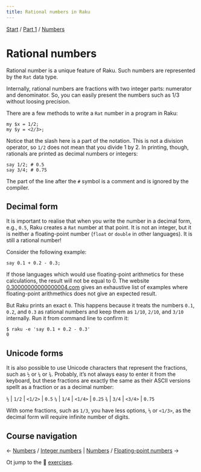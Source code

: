 ```yaml
---
title: Rational numbers in Raku
---
```


[Start](/raku-course/) / [Part 1](/raku-course/part1) / [Numbers](/raku-course/numbers)

# Rational numbers

Rational number is a unique feature of Raku. Such numbers are represented by the `Rat` data type.

Internally, rational numbers are fractions with two integer parts: numerator and denominator. So, you can easily present the numbers such as 1/3 without loosing precision.

There are a few methods to write a `Rat` number in a program in Raku:

    my $x = 1/2;
    my $y = <2/3>;

Notice that the slash here is a part of the notation. This is not a division operator, so `1/2` does not mean that you divide 1 by 2. In printing, though, rationals are printed as decimal numbers or integers:

    say 1/2; # 0.5
    say 3/4; # 0.75

The part of the line after the `#` symbol is a comment and is ignored by the compiler.

## Decimal form

It is important to realise that when you write the number in a decimal form, e.g., `0.5`, Raku creates a `Rat` number at that point. It is not an integer, but it is neither a floating-point number (`float` or `double` in other languages). It is still a rational number!

Consider the following example:

    say 0.1 + 0.2 - 0.3;

If those languages which would use floating-point arithmetics for these calculations, the result will not be equal to 0. The website [0.30000000000000004.com](https://0.30000000000000004.com) gives an exhaustive list of examples where floating-point arithmethics does not give an expected result.

But Raku prints an exact `0`. This happens because it treats the numbers `0.1`, `0.2`, and `0.3` as rational numbers and keep them as `1/10`, `2/10`, and `3/10` internally. Run it from command line to confirm it:

    $ raku -e 'say 0.1 + 0.2 - 0.3'
    0

## Unicode forms

It is also possible to use Unicode characters that represent the fractions, such as `½` or `¼` or `¾`. Probably, it’s not always easy to enter it from the keyboard, but these fractions are exactly the same as their ASCII versions spellt as a fraction or as a decimal number:

`½` | `1/2` | `<1/2>` | `0.5`
`¼` | `1/4` | `<1/4>` | `0.25`
`¾` | `3/4` | `<3/4>` | `0.75`

With some fractions, such as `1/3`, you have less options, `⅓` or `<1/3>`, as the decimal form will require infinite number of digits.

## Course navigation

← [Numbers](/raku-course/numbers) / [Integer numbers](/raku-course/numbers/integers) | [Numbers](/raku-course/numbers) / [Floating-point numbers](../numeric) →

Ot jump to the 💪 [exercises](../exercises).